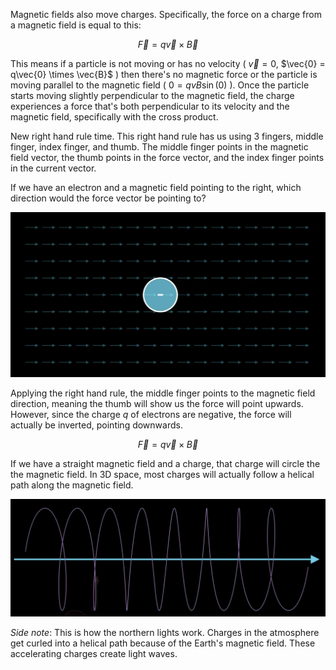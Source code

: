 Magnetic fields also move charges. Specifically, the force on a charge from a magnetic field is equal to this:

$$
\vec{F} = q\vec{v} \times \vec{B}
$$

This means if a particle is not moving or has no velocity ( $\vec{v} = 0$, $\vec{0} = q\vec{0} \times \vec{B}$ ) then there's no magnetic force or the particle is moving parallel to the magnetic field ( $0 = qvB \sin(0)$ ). Once the particle starts moving slightly perpendicular to the magnetic field, the charge experiences a force that's both perpendicular to its velocity and the magnetic field, specifically with the cross product.

New right hand rule time. This right hand rule has us using 3 fingers, middle finger, index finger, and thumb. The middle finger points in the magnetic field vector, the thumb points in the force vector, and the index finger points in the current vector.

If we have an electron and a magnetic field pointing to the right, which direction would the force vector be pointing to?

![](../Assets/electron-magnetic-field-force-example.png)

Applying the right hand rule, the middle finger points to the magnetic field direction, meaning the thumb will show us the force will point upwards. However, since the charge $q$ of electrons are negative, the force will actually be inverted, pointing downwards.

$$
\vec{F} = q \vec{v} \times \vec{B}
$$

If we have a straight magnetic field and a charge, that charge will circle the the magnetic field. In 3D space, most charges will actually follow a helical path along the magnetic field.

![](../Assets/helical-charge-magnetic-field.png)

*Side note*: This is how the northern lights work. Charges in the atmosphere get curled into a helical path because of the Earth's magnetic field. These accelerating charges create light waves.
